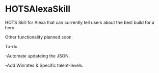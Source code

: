 # HOTSAlexaSkill
HOTS Skill for Alexa that can currently tell users about the best build for a hero.

Other functionality planned soon.

To-do:

-Automate updateing the JSON.

-Add Winrates & Specific talent-levels.
